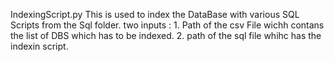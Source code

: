 IndexingScript.py
  This is used to index the DataBase with various SQL Scripts from the Sql folder. 
  two inputs :
    1. Path of the csv File wichh contans the list of DBS which has to be indexed. 
	2. path of the sql file whihc has the indexin script.
